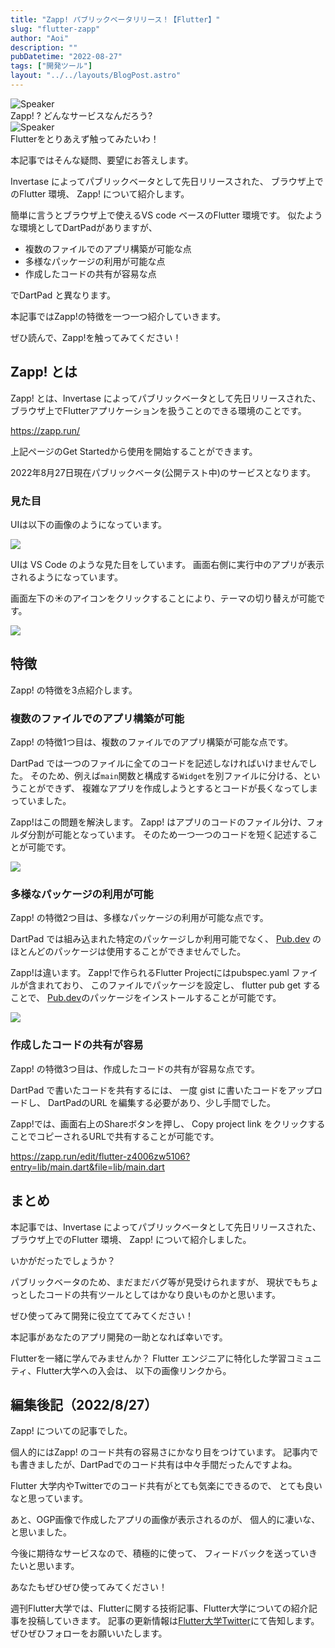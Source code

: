 ```yaml
---
title: "Zapp! パブリックベータリリース！【Flutter】"
slug: "flutter-zapp"
author: "Aoi"
description: ""
pubDatetime: "2022-08-27"
tags: ["開発ツール"]
layout: "../../layouts/BlogPost.astro"
---
```


<div class="speech-bubble-container">
  <div class="speech-bubble-avatar">
    <img src="/images/wp-content/themes/cocoon-master/images/ojisan.png" alt="Speaker" />
  </div>
  <div class="speech-bubble">
    <div class="speech-bubble-content">
      Zapp! ? どんなサービスなんだろう?
    </div>
    <div class="speech-bubble-arrow arrow-left"></div>
  </div>
</div>

<div class="speech-bubble-container">
  <div class="speech-bubble-avatar">
    <img src="/images/wp-content/themes/cocoon-master/images/obasan.png" alt="Speaker" />
  </div>
  <div class="speech-bubble">
    <div class="speech-bubble-content">
      Flutterをとりあえず触ってみたいわ！
    </div>
    <div class="speech-bubble-arrow arrow-left"></div>
  </div>
</div>

本記事ではそんな疑問、要望にお答えします。

Invertase によってパブリックベータとして先日リリースされた、
ブラウザ上でのFlutter 環境、 Zapp! について紹介します。

簡単に言うとブラウザ上で使えるVS code ベースのFlutter 環境です。
似たような環境としてDartPadがありますが、

- 複数のファイルでのアプリ構築が可能な点
- 多様なパッケージの利用が可能な点
- 作成したコードの共有が容易な点

でDartPad と異なります。

本記事ではZapp!の特徴を一つ一つ紹介していきます。

ぜひ読んで、Zapp!を触ってみてください！

## Zapp! とは

Zapp! とは、Invertase によってパブリックベータとして先日リリースされた、
ブラウザ上でFlutterアプリケーションを扱うことのできる環境のことです。

https://zapp.run/

上記ページのGet Startedから使用を開始することができます。

2022年8月27日現在パブリックベータ(公開テスト中)のサービスとなります。

### 見た目

UIは以下の画像のようになっています。

![](/images/wp-content/uploads/2022/08/スクリーンショット-2022-08-27-13.49.03-1024x563.png)

UIは VS Code のような見た目をしています。
画面右側に実行中のアプリが表示されるようになっています。

画面左下の☀︎のアイコンをクリックすることにより、テーマの切り替えが可能です。

![](/images/wp-content/uploads/2022/08/スクリーンショット-2022-08-27-13.52.51-1024x561.png)

## 特徴

Zapp! の特徴を3点紹介します。

### 複数のファイルでのアプリ構築が可能

Zapp! の特徴1つ目は、複数のファイルでのアプリ構築が可能な点です。

DartPad では一つのファイルに全てのコードを記述しなければいけませんでした。
そのため、例えば`main`関数と構成する`Widget`を別ファイルに分ける、ということができず、
複雑なアプリを作成しようとするとコードが長くなってしまっていました。

Zapp!はこの問題を解決します。
Zapp! はアプリのコードのファイル分け、フォルダ分割が可能となっています。
そのため一つ一つのコードを短く記述することが可能です。

![](/images/wp-content/uploads/2022/08/スクリーンショット-2022-08-27-14.00.58-1024x661.png)

### 多様なパッケージの利用が可能

Zapp! の特徴2つ目は、多様なパッケージの利用が可能な点です。

DartPad では組み込まれた特定のパッケージしか利用可能でなく、
[Pub.dev](https://pub.dev/) のほとんどのパッケージは使用することができませんでした。

Zapp!は違います。
Zapp!で作られるFlutter Projectにはpubspec.yaml ファイルが含まれており、
このファイルでパッケージを設定し、
flutter pub get することで、
[Pub.dev](https://pub.dev/)のパッケージをインストールすることが可能です。

![](/images/wp-content/uploads/2022/08/スクリーンショット-2022-08-27-14.25.34-1024x558.png)

### 作成したコードの共有が容易

Zapp! の特徴3つ目は、作成したコードの共有が容易な点です。

DartPad で書いたコードを共有するには、
一度 gist に書いたコードをアップロードし、
DartPadのURL を編集する必要があり、少し手間でした。

Zapp!では、画面右上のShareボタンを押し、
Copy project link をクリックすることでコピーされるURLで共有することが可能です。

https://zapp.run/edit/flutter-z4006zw5106?entry=lib/main.dart&file=lib/main.dart

## まとめ

本記事では、Invertase によってパブリックベータとして先日リリースされた、
ブラウザ上でのFlutter 環境、 Zapp! について紹介しました。

いかがだったでしょうか？

パブリックベータのため、まだまだバグ等が見受けられますが、
現状でもちょっとしたコードの共有ツールとしてはかなり良いものかと思います。

ぜひ使ってみて開発に役立ててみてください！

本記事があなたのアプリ開発の一助となれば幸いです。

Flutterを一緒に学んでみませんか？
Flutter エンジニアに特化した学習コミュニティ、Flutter大学への入会は、
以下の画像リンクから。

## 編集後記（2022/8/27）

Zapp! についての記事でした。

個人的にはZapp! のコード共有の容易さにかなり目をつけています。
記事内でも書きましたが、DartPadでのコード共有は中々手間だったんですよね。

Flutter 大学内やTwitterでのコード共有がとても気楽にできるので、
とても良いなと思っています。

あと、OGP画像で作成したアプリの画像が表示されるのが、
個人的に凄いな、と思いました。

今後に期待なサービスなので、積極的に使って、
フィードバックを送っていきたいと思います。

あなたもぜひぜひ使ってみてください！

週刊Flutter大学では、Flutterに関する技術記事、Flutter大学についての紹介記事を投稿していきます。
記事の更新情報は[Flutter大学Twitter](https://twitter.com/FlutterUniv)にて告知します。
ぜひぜひフォローをお願いいたします。
